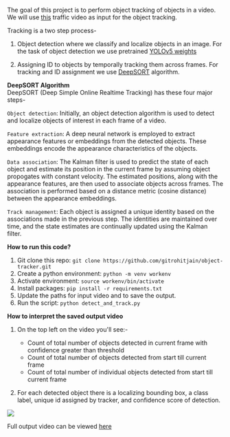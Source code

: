 The goal of this project is to perform object tracking of objects in a video. 
We will use [this](https://drive.google.com/file/d/1YDa0_kFIOYrC9408sP_mL2ammKHvMQVu/view?usp=sharing) traffic video as input for the object tracking.

Tracking is a two step process-
1. Object detection where we classify and localize objects in an image.  For the task of object detection we use pretrained [YOLOv5 weights](https://github.com/ultralytics/yolov5/releases/download/v7.0/yolov5s.pt)

2. Assigning ID to objects by temporally tracking them across frames. For tracking and ID assignment we use [DeepSORT](https://pypi.org/project/deep-sort-realtime/) algorithm.

**__DeepSORT Algorithm__** <br>
DeepSORT (Deep Simple Online Realtime Tracking) has these four major steps-

`Object detection`: Initially, an object detection algorithm is used to detect and localize objects of interest in each frame of a video.

`Feature extraction`: A deep neural network is employed to extract appearance features or embeddings from the detected objects. These embeddings encode the appearance characteristics of the objects.

`Data association`: The Kalman filter is used to predict the state of each object and estimate its position in the current frame by assuming object propogates with constant velocity. The estimated positions, along with the appearance features, are then used to associate objects across frames. The association is performed based on a distance metric (cosine distance) between the appearance embeddings.

`Track management`: Each object is assigned a unique identity based on the associations made in the previous step. The identities are maintained over time, and the state estimates are continually updated using the Kalman filter.


**__How to run this code?__**
1. Git clone this repo: `git clone https://github.com/gitrohitjain/object-tracker.git`
2. Create a python environment: `python -m venv workenv`
3. Activate environment: `source workenv/bin/activate`
4. Install packages: `pip install -r requirements.txt`
5. Update the paths for input video and to save the output.
6. Run the script: `python detect_and_track.py`


**__How to interpret the saved output video__**
1. On the top left on the video you'll see:-
    * Count of total number of objects detected in current frame with confidence greater than threshold
    * Count of total number of objects detected from start till current frame
    * Count of total number of individual objects detected from start till current frame

2. For each detected object there is a localizing bounding box, a class label, unique id assigned by tracker, and confidence score of detection.

![](https://github.com/gitrohitjain/object-tracker/blob/master/out.gif)

Full output video can be viewed [here](https://drive.google.com/file/d/1xIQ8TjHUZMdl8hBhwhiJyp4EL0zEX9ub/view?usp=sharing)




